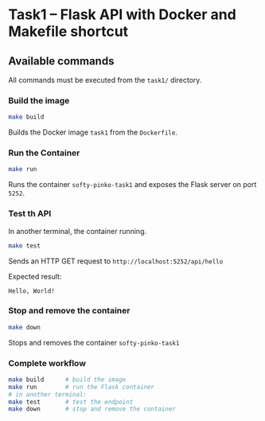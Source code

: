 # Task1 – Flask API with Docker and Makefile shortcut

## Available commands

All commands must be executed from the `task1/` directory.

### Build the image
```bash
make build
```
Builds the Docker image `task1` from the `Dockerfile`.

### Run the Container
```bash
make run
```
Runs the container `softy-pinko-task1` and exposes the Flask server on port `5252`.

### Test th API
In another terminal, the container running.
```bash
make test
```
Sends an HTTP GET request to `http://localhost:5252/api/hello`

Expected result:
````
Hello, World!
````

### Stop and remove the container
```bash
make down
```

Stops and removes the container `softy-pinko-task1`

### Complete workflow

```bash
make build      # build the image
make run        # run the Flask container
# in another terminal:
make test       # test the endpoint
make down       # stop and remove the container
```
